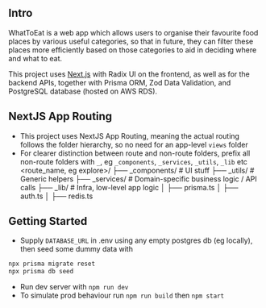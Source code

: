 ## Intro

WhatToEat is a web app which allows users to organise their favourite food places by various useful categories, so that in future, they can filter these places more efficiently based on those categories to aid in deciding where and what to eat.

This project uses [Next.js](https://nextjs.org/) with Radix UI on the frontend, as well as for the backend APIs, together with Prisma ORM, Zod Data Validation, and PostgreSQL database (hosted on AWS RDS).

## NextJS App Routing

- This project uses NextJS App Routing, meaning the actual routing follows the folder hierarchy, so no need for an app-level `views` folder
- For clearer distinction between route and non-route folders, prefix all non-route folders with `_`, eg `_components`, `_services`, `_utils`, `_lib` etc
  <route_name, eg explore>/
  ├── \_components/ # UI stuff
  ├── \_utils/ # Generic helpers
  ├── \_services/ # Domain-specific business logic / API calls
  ├── \_lib/ # Infra, low-level app logic
  │ ├── prisma.ts
  │ ├── auth.ts
  │ ├── redis.ts

## Getting Started

- Supply `DATABASE_URL` in .env using any empty postgres db (eg locally), then seed some dummy data with

```bash
npx prisma migrate reset
npx prisma db seed
```

- Run dev server with `npm run dev`
- To simulate prod behaviour run `npm run build` then `npm start`
